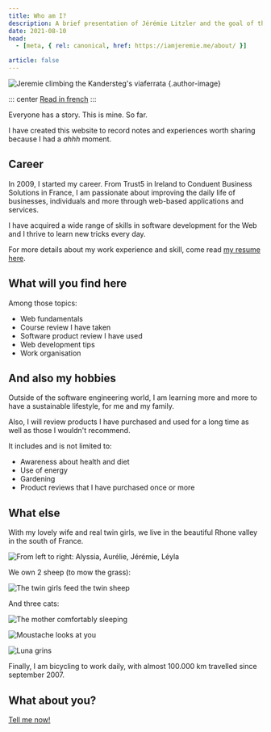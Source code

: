 ```yaml
---
title: Who am I?
description: A brief presentation of Jérémie Litzler and the goal of this website.
date: 2021-08-10
head:
  - [meta, { rel: canonical, href: https://iamjeremie.me/about/ }]

article: false
---
```


![Jeremie climbing the Kandersteg's viaferrata](/images/profilepic-400w.jpg) {.author-image}

::: center
[Read in french](../fr/a-propos/README.md)
:::

Everyone has a story. This is mine. So far.

I have created this website to record notes and experiences worth sharing because I had a _ahhh_ moment.

## Career

In 2009, I started my career.
From Trust5 in Ireland to Conduent Business Solutions in France, I am passionate about improving the daily life of businesses, individuals and more through web-based applications and services.

I have acquired a wide range of skills in software development for the Web and I thrive to learn new tricks every day.

For more details about my work experience and skill, come read [my resume here](https://docs.google.com/document/d/1ywInLK5Y-LkL-0dbkaH0B6Dx927PDEHRz9yzUPWNgBY).

## What will you find here

Among those topics:

- Web fundamentals
- Course review I have taken
- Software product review I have used
- Web development tips
- Work organisation
<!-- - Team management -->

## And also my hobbies

Outside of the software engineering world, I am learning more and more to have a sustainable lifestyle, for me and my family.

Also, I will review products I have purchased and used for a long time as well as those I wouldn't recommend.

It includes and is not limited to:

- Awareness about health and diet
- Use of energy
- Gardening
- Product reviews that I have purchased once or more

## What else

With my lovely wife and real twin girls, we live in the beautiful Rhone valley in the south of France.

![From left to right: Alyssia, Aurélie, Jérémie, Léyla](/images/family.jpg)

We own 2 sheep (to mow the grass):

![The twin girls feed the twin sheep](/images/sheep.jpg)

And three cats:

![The mother comfortably sleeping](/images/owma.jpg)

![Moustache looks at you](/images/moustache.jpg)

![Luna grins](/images/luna.jpg)

Finally, I am bicycling to work daily, with almost 100.000 km travelled since september 2007.

## What about you?

[Tell me now!](https://twitter.com/LitzlerJeremie)
